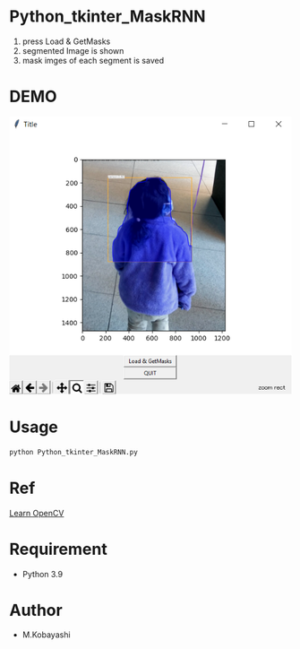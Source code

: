 # Python_tkinter_MaskRNN

1) press Load & GetMasks
2) segmented Image is shown
3) mask imges of each segment is saved

# DEMO

![Python_tkinter_MaskRNN](./Python_tkinter_MaskRNN.png)

# Usage

```bash
python Python_tkinter_MaskRNN.py
```
# Ref

[Learn OpenCV](https://github.com/spmallick/learnopencv)

# Requirement

* Python 3.9

# Author

* M.Kobayashi